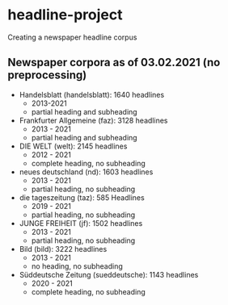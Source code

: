 # headline-project
Creating a newspaper headline corpus

## Newspaper corpora as of 03.02.2021 (no preprocessing)
* Handelsblatt (handelsblatt): 1640 headlines
  * 2013-2021
  * partial heading and subheading
* Frankfurter Allgemeine (faz): 3128 headlines
  * 2013 - 2021
  * partial heading and subheading
* DIE WELT (welt): 2145 headlines
  * 2012 - 2021
  * complete heading, no subheading
* neues deutschland (nd): 1603 headlines
  * 2013 - 2021
  * partial heading, no subheading
* die tageszeitung (taz): 585 Headlines
  * 2019 - 2021
  * partial heading, no subheading
* JUNGE FREIHEIT (jf): 1502 headlines
  * 2013 - 2021
  * partial heading, no subheading
* Bild (bild): 3222 headlines
  * 2013 - 2021
  * no heading, no subheading
* Süddeutsche Zeitung (sueddeutsche): 1143 headlines
  * 2020 - 2021
  * complete heading, no subheading
